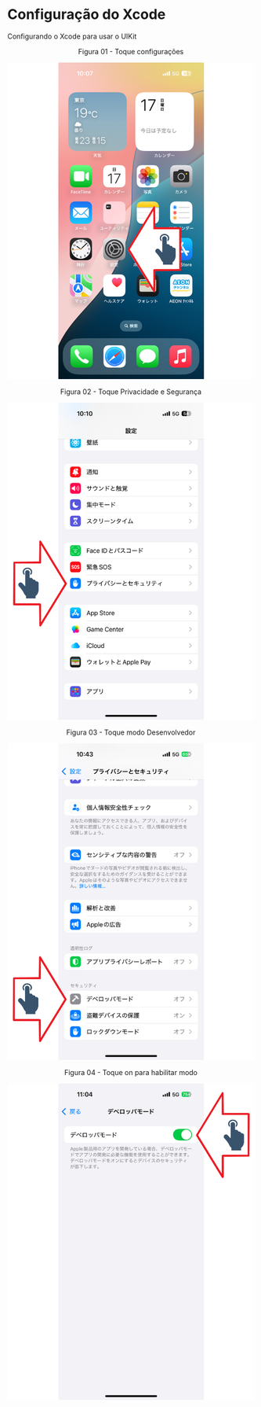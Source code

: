 # Configuração do Xcode

Configurando o Xcode para usar o UIKit

<div align="center">
Figura 01 - Toque configurações
</div>

![](Imagens/iPhone-Configuracao-Img01.png)

<div align="center">
Figura 02 - Toque Privacidade e Segurança
</div>

![](Imagens/iPhone-Configuracao-Img02.png)

<div align="center">
Figura 03 - Toque modo Desenvolvedor
</div>

![](Imagens/iPhone-Configuracao-Img03.png)

<div align="center">
Figura 04 - Toque on para habilitar modo
</div>

![](Imagens/iPhone-Configuracao-Img04.png)

